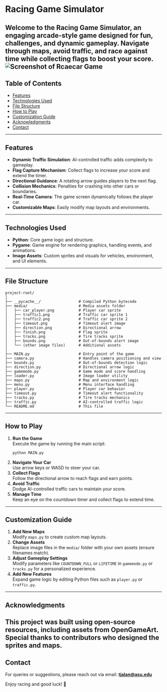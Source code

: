 # Racing Game Simulator

Welcome to the **Racing Game Simulator**, an engaging arcade-style game designed for fun, challenges, and dynamic gameplay. Navigate through maps, avoid traffic, and race against time while collecting flags to boost your score.
![Screenshot of Rcaecar Game](racecar-game.png)
---

## Table of Contents
- [Features](#features)
- [Technologies Used](#technologies-used)
- [File Structure](#file-structure)
- [How to Play](#how-to-play)
- [Customization Guide](#customization-guide)
- [Acknowledgments](#acknowledgments)
- [Contact](#contact)

---

## Features
- **Dynamic Traffic Simulation**: AI-controlled traffic adds complexity to gameplay.
- **Flag Capture Mechanism**: Collect flags to increase your score and extend the timer.
- **Directional Guidance**: A rotating arrow guides players to the next flag.
- **Collision Mechanics**: Penalties for crashing into other cars or boundaries.
- **Real-Time Camera**: The game screen dynamically follows the player car.
- **Customizable Maps**: Easily modify map layouts and environments.

---

## Technologies Used
- **Python**: Core game logic and structure.
- **Pygame**: Game engine for rendering graphics, handling events, and animations.
- **Image Assets**: Custom sprites and visuals for vehicles, environment, and UI elements.

---

## File Structure
```
project-root/
│
├── __pycache__/                 # Compiled Python bytecode
├── media/                       # Media assets folder
│   ├── car_player.png           # Player car sprite
│   ├── traffic1.png             # Traffic car sprite 1
│   ├── traffic2.png             # Traffic car sprite 2
│   ├── timeout.png              # Timeout alert image
│   ├── direction.png            # Directional arrow
│   ├── finish.png               # Flag sprite
│   ├── tracks.png               # Tire tracks sprite
│   ├── bounds.png               # Out-of-bounds alert image
│   └── (other image files)      # Additional assets
│
├── MAIN.py                      # Entry point of the game
├── camera.py                    # Handles camera positioning and view
├── bounds.py                    # Out-of-bounds detection logic
├── direction.py                 # Directional arrow logic
├── gamemode.py                  # Game mode and score handling
├── loader.py                    # Image loader utility
├── maps.py                      # Map and environment logic
├── menu.py                      # Menu interface handling
├── player.py                    # Player car behavior
├── timeout.py                   # Timeout alert functionality
├── tracks.py                    # Tire tracks mechanics
├── traffic.py                   # AI-controlled traffic logic
└── README.md                    # This file
```

---

## How to Play
1. **Run the Game**  
   Execute the game by running the main script:  
   ```bash
   python MAIN.py
   ```
2. **Navigate Your Car**  
   Use arrow keys or WASD to steer your car.  
3. **Collect Flags**  
   Follow the directional arrow to reach flags and earn points.  
4. **Avoid Traffic**  
   Dodge AI-controlled traffic cars to maintain your score.  
5. **Manage Time**  
   Keep an eye on the countdown timer and collect flags to extend time.  

---

## Customization Guide
1. **Add New Maps**  
   Modify `maps.py` to create custom map layouts.  
2. **Change Assets**  
   Replace image files in the `media/` folder with your own assets (ensure filenames match).  
3. **Adjust Gameplay Settings**  
   Modify parameters like `COUNTDOWN_FULL` or `LIFETIME` in `gamemode.py` or `tracks.py` for a personalized experience.  
4. **Add New Features**  
   Expand game logic by editing Python files such as `player.py` or `traffic.py`.

---

## Acknowledgments
This project was built using open-source resources, including assets from OpenGameArt. Special thanks to contributors who designed the sprites and maps.
---

## Contact
For queries or suggestions, please reach out via email: **tjalan@asu.edu**  

Enjoy racing and good luck! 🏁
